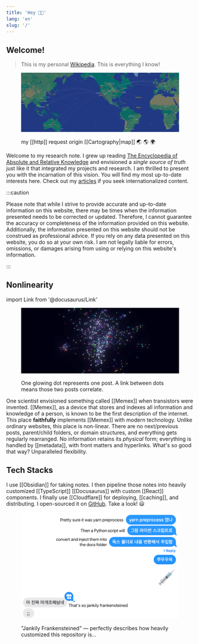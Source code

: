 ```yaml
---
title: 'Hey 👋🏻'
lang: 'en'
slug: '/'
---
```


## Welcome!

> This is my personal [Wikipedia](https://en.wikipedia.org/wiki/Wikipedia).
> This is everything I know!

<figure>

![my http request origin map 🌏 🌎 🌍](assets/5BE46A.png)

<figcaption>

my [[http]] request origin [[Cartography|map]] 🌏 🌎 🌍

</figcaption>
</figure>

Welcome to my research note.
I grew up reading [The Encyclopedia of Absolute and Relative Knowledge](https://en.wikipedia.org/wiki/L%27Encyclop%C3%A9die_du_savoir_relatif_et_absolu) and envisioned a _single source of truth_ just like it that integrated my projects and research.
I am thrilled to present you with the incarnation of this vision.
You will find my most up-to-date interests here.
Check out my [articles](/w/archive) if you seek internationalized content.

:::caution

Please note that while I strive to provide accurate and up-to-date information on this website, there may be times when the information presented needs to be corrected or updated. Therefore, I cannot guarantee the accuracy or completeness of the information provided on this website. Additionally, the information presented on this website should not be construed as professional advice. If you rely on any data presented on this website, you do so at your own risk. I am not legally liable for errors, omissions, or damages arising from using or relying on this website's information.

:::

## Nonlinearity

import Link from '@docusaurus/Link'

<Link href="/3d">

<figure>

![One glowing dot is one post. A link between dots means they correlate.](assets/2D738C.png)

<figcaption>One glowing dot represents one post. A link between dots means those two posts correlate.</figcaption>
</figure>

</Link>

One scientist envisioned something called [[Memex]] when transistors were invented.
[[Memex]], as a device that stores and indexes all information and knowledge of a person, is known to be the first description of the internet.
This place **faithfully** implements [[Memex]] with modern technology.
Unlike ordinary websites, this place is non-linear.
There are no next/previous posts, parent/child folders, or domain structures, and everything gets regularly rearranged.
No information retains its _physical_ form; everything is handled by [[metadata]], with front matters and hyperlinks.
What's so good that way? Unparalleled flexibility.

## Tech Stacks

I use [[Obsidian]] for taking notes.
I then pipeline those notes into heavily customized [[TypeScript]] [[Docusaurus]] with custom [[React]] components.
I finally use [[Cloudflare]] for deploying, [[caching]], and distributing.
I open-sourced it on [GitHub](https://github.com/anaclumos/extracranial).
Take a look! 😃

<figure>

!["Jankily Frankensteined" — perfectly describes how heavily customized this repository is...](assets/7DB1EF.png)

<figcaption>"Jankily Frankensteined" — perfectly describes how heavily customized this repository is...</figcaption>
</figure>
